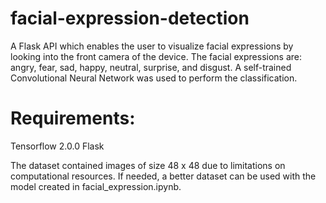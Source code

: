 # facial-expression-detection
A Flask API which enables the user to visualize facial expressions by looking into the front camera of the device. The facial expressions are: angry, fear, sad, happy, neutral, surprise, and disgust. A self-trained Convolutional Neural Network was used to perform the classification.

# Requirements:
Tensorflow 2.0.0
Flask 

The dataset contained images of size 48 x 48 due to limitations on computational resources. If needed, a better dataset can be used with the model created in facial_expression.ipynb.
